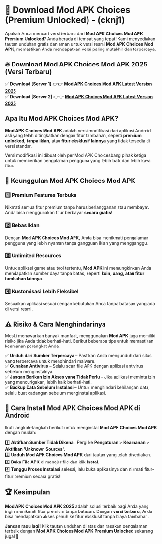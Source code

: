 

# 🎯 Download Mod APK Choices (Premium Unlocked) -  (cknj1) 

Apakah Anda mencari versi terbaru dari **Mod APK Choices Mod APK Premium Unlocked**? Anda berada di tempat yang tepat! Kami menyediakan tautan unduhan gratis dan aman untuk versi resmi **Mod APK Choices Mod APK**, memastikan Anda mendapatkan versi paling mutakhir dan terpercaya.

## 🔥 Download Mod APK Choices Mod APK 2025 (Versi Terbaru)

✅ **Download [Server 1]** 👉👉 [**Mod APK Choices Mod APK Latest Version 2025**](https://apkcomod.com?title=Mod_APK_Choices)  
✅ **Download [Server 2]** 👉👉 [**Mod APK Choices Mod APK Latest Version 2025**](https://apkcomod.com?title=Mod_APK_Choices)  

## Apa Itu Mod APK Choices Mod APK?

**Mod APK Choices Mod APK** adalah versi modifikasi dari aplikasi Android asli yang telah ditingkatkan dengan fitur tambahan, seperti **premium unlocked**, **tanpa iklan**, atau **fitur eksklusif lainnya** yang tidak tersedia di versi standar.

Versi modifikasi ini dibuat oleh penMod APK Choicesbang pihak ketiga untuk memberikan pengalaman pengguna yang lebih baik dan lebih kaya fitur.

## 🎯 Keunggulan Mod APK Choices Mod APK

### 1️⃣ Premium Features Terbuka
Nikmati semua fitur premium tanpa harus berlangganan atau membayar. Anda bisa menggunakan fitur berbayar **secara gratis!**

### 2️⃣ Bebas Iklan
Dengan **Mod APK Choices Mod APK**, Anda bisa menikmati pengalaman pengguna yang lebih nyaman tanpa gangguan iklan yang mengganggu.

### 3️⃣ Unlimited Resources
Untuk aplikasi game atau tool tertentu, **Mod APK** ini memungkinkan Anda mendapatkan sumber daya tanpa batas, seperti **koin, uang, atau fitur tambahan lainnya**.

### 4️⃣ Kustomisasi Lebih Fleksibel
Sesuaikan aplikasi sesuai dengan kebutuhan Anda tanpa batasan yang ada di versi resmi.

## ⚠️ Risiko & Cara Menghindarinya

Meski menawarkan banyak manfaat, menggunakan **Mod APK** juga memiliki risiko jika Anda tidak berhati-hati. Berikut beberapa tips untuk memastikan keamanan perangkat Anda:

✅ **Unduh dari Sumber Terpercaya** – Pastikan Anda mengunduh dari situs yang terpercaya untuk menghindari malware.  
✅ **Gunakan Antivirus** – Selalu scan file APK dengan aplikasi antivirus sebelum menginstalnya.  
✅ **Jangan Berikan Izin Akses yang Tidak Perlu** – Jika aplikasi meminta izin yang mencurigakan, lebih baik berhati-hati.  
✅ **Backup Data Sebelum Instalasi** – Untuk menghindari kehilangan data, selalu buat cadangan sebelum menginstal aplikasi.

## 📌 Cara Install Mod APK Choices Mod APK di Android

Ikuti langkah-langkah berikut untuk menginstal **Mod APK Choices Mod APK** dengan mudah:

1️⃣ **Aktifkan Sumber Tidak Dikenal**: Pergi ke **Pengaturan** > **Keamanan** > **Aktifkan 'Unknown Sources'**.  
2️⃣ **Unduh Mod APK Choices Mod APK** dari tautan yang telah disediakan.  
3️⃣ **Buka File APK** di manajer file dan klik **Instal**.  
4️⃣ **Tunggu Proses Instalasi** selesai, lalu buka aplikasinya dan nikmati fitur-fitur premium secara gratis!

## 🏆 Kesimpulan

**Mod APK Choices Mod APK 2025** adalah solusi terbaik bagi Anda yang ingin menikmati fitur premium tanpa batasan. Dengan **versi terbaru**, Anda bisa mendapatkan akses penuh ke fitur eksklusif tanpa biaya tambahan.

**Jangan ragu lagi!** Klik tautan unduhan di atas dan rasakan pengalaman terbaik dengan **Mod APK Choices Mod APK Premium Unlocked** sekarang juga! 🚀

